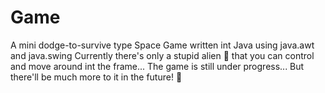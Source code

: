 # Game
A mini dodge-to-survive type Space Game written int Java using java.awt and java.swing
Currently there's only a stupid alien 👾 that you can control and move around int the frame...
The game is still under progress...
But there'll be much more to it in the future! 👾

